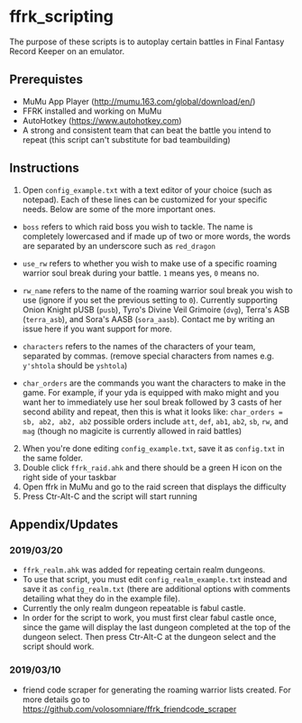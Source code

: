 # ffrk_scripting

The purpose of these scripts is to autoplay certain battles in Final Fantasy Record Keeper on an emulator.

## Prerequistes
* MuMu App Player (http://mumu.163.com/global/download/en/)
* FFRK installed and working on MuMu
* AutoHotkey (https://www.autohotkey.com)
* A strong and consistent team that can beat the battle you intend to repeat (this script can't substitute for bad teambuilding)

## Instructions
1. Open `config_example.txt` with a text editor of your choice (such as notepad).
Each of these lines can be customized for your specific needs. Below are some of the more important ones.

* `boss` refers to which raid boss you wish to tackle. The name is completely lowercased and if made up of two or more words, the words are separated by an underscore such as `red_dragon`
* `use_rw` refers to whether you wish to make use of a specific roaming warrior soul break during your battle. `1` means yes, `0` means no.
* `rw_name` refers to the name of the roaming warrior soul break you wish to use (ignore if you set the previous setting to `0`). Currently supporting Onion Knight pUSB (`pusb`), Tyro's Divine Veil Grimoire (`dvg`), Terra's ASB (`terra_asb`), and Sora's AASB (`sora_aasb`). Contact me by writing an issue here if you want support for more.
* `characters` refers to the names of the characters of your team, separated by commas. (remove special characters from names e.g. `y'shtola` should be `yshtola`)

* `char_orders` are the commands you want the characters to make in the game.
  For example, if your yda is equipped with mako might and you want her to immediately use her soul break followed by 3 casts of her second ability and repeat, then this is what it looks like: ```char_orders = sb, ab2, ab2, ab2```
  possible orders include `att`, `def`, `ab1`, `ab2`, `sb`, `rw`, and `mag` (though no magicite is currently allowed in raid battles)

2. When you're done editing `config_example.txt`, save it as `config.txt` in the same folder.
3. Double click `ffrk_raid.ahk` and there should be a green H icon on the right side of your taskbar
4. Open ffrk in MuMu and go to the raid screen that displays the difficulty
5. Press Ctr-Alt-C and the script will start running

## Appendix/Updates
### 2019/03/20
* `ffrk_realm.ahk` was added for repeating certain realm dungeons.
* To use that script, you must edit `config_realm_example.txt` instead and save it as `config_realm.txt` (there are additional options with comments detailing what they do in the example file).
* Currently the only realm dungeon repeatable is fabul castle. 
* In order for the script to work, you must first clear fabul castle once, since the game will display the last dungeon completed at the top of the dungeon select. Then press Ctr-Alt-C at the dungeon select and the script should work.
### 2019/03/10
* friend code scraper for generating the roaming warrior lists created. For more details go to https://github.com/volosomniare/ffrk_friendcode_scraper

